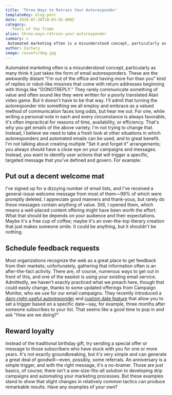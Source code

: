 ```yaml
---
title: 'Three Ways to Retrain Your Autoresponder'
templateKey: blog-post
date: 2010-07-28T18:03:45.000Z
category: 
  -Tools of the Trade
alias: three-ways-retrain-your-autoresponder
summary: > 
 Automated marketing often is a misunderstood concept, particularly as many think it just takes the form of email autoresponders. These are the awkwardly distant "I'm out of the office and having more fun than you" kind of replies or robot-like missives that come with return addresses beginning with things like "DONOTREPLY." They rarely communicate something of value and often sound like they were written for a poorly translated Atari video game. But it doesn't have to be that way.
author: Zachary
image: /assets/dog.jpg
---
```


Automated marketing often is a misunderstood concept, particularly as many think it just takes the form of email autoresponders. These are the awkwardly distant "I'm out of the office and having more fun than you" kind of replies or robot-like missives that come with return addresses beginning with things like "DONOTREPLY." They rarely communicate something of value and often sound like they were written for a poorly translated Atari video game. But it doesn't have to be that way. I'll admit that turning the autoresponder into something we all employ and embrace as a valued method of communication faces long odds, but hear me out. For one, while writing a personal note in each and every circumstance is always favorable, it's often impractical for reasons of time, availability, or efficiency. That's why you get emails of the above variety. I'm not trying to change that. Instead, I believe we need to take a fresh look at other situations in which autoresponders and automated emails can be used, and to great benefit. I'm not talking about creating multiple "Set it and forget it" arrangements; you always should have a close eye on your campaigns and messages. Instead, you want to identify user actions that will trigger a specific, targeted message that you've defined and govern. For example:

Put out a decent welcome mat
----------------------------

I've signed up for a dizzying number of email lists, and I've received a general-issue welcome message from most of them—99% of which were promptly deleted. I appreciate good manners and thank-yous, but rarely do these messages contain anything of value. Still, I opened them, which means a well-placed content offering might have been worth the effort. What that should be depends on your audience and their expectations. Maybe it's a free cup of coffee; maybe it's an over-the-top literary creation that just makes someone smile. It could be anything, but it shouldn't be nothing.

Schedule feedback requests
--------------------------

Most organizations recognize the web as a great place to get feedback from their markets; unfortunately, gathering that information often is an after-the-fact activity. There are, of course, numerous ways to get out in front of this, and one of the easiest is using your existing email service. Admittedly, we haven't exactly practiced what we preach here, though that could easily change, thanks to some updated offerings from Campaign Monitor, who we use for our email campaigns. They recently introduced a [darn-right-useful autoresponder](http://www.campaignmonitor.com/blog/post/3217/autoresponders-are-here/ "darn-right-useful autoresponder") and [custom date feature](http://www.campaignmonitor.com/blog/post/3210/add-dates-to-your-custom-fields-and-segment-your-campaigns/ "custome date features") that allow you to set a trigger based on a specific date—say, for example, three months after someone subscribes to your list. That seems like a good time to pop in and ask "How are we doing?"

Reward loyalty
--------------

Instead of the traditional birthday gift, try sending a special offer or message to those subscribers who have stuck with you for one or more years. It's not exactly groundbreaking, but it's very simple and can generate a great deal of goodwill—even, possibly, some referrals. An anniversary is a simple trigger, and with the right message, it's a no-brainer. Those are just basics, of course; there isn't a one-size-fits-all solution to developing drip campaigns and automating your marketing processes. But these examples stand to show that slight changes in relatively common tactics can produce remarkable results. Have any examples of your own?
